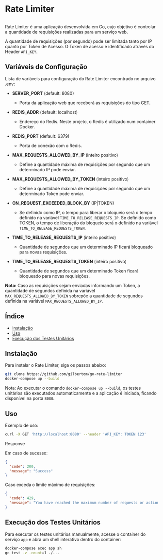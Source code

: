 # Rate Limiter

<p align="center">
  <img src="https://blog.golang.org/gopher/gopher.png" alt="">
</p>


Rate Limiter é uma aplicação desenvolvida em Go, cujo objetivo é controlar a quantidade de requisições realizadas para um serviço web.

A quantidade de requisições (por segundo) pode ser limitada tanto por IP quanto por Token de Acesso. O Token de acesso é identificado através do Header `API_KEY`.

## Variáveis de Configuração

Lista de variáveis para configuração do Rate Limiter encontrado no arquivo .env:

- **SERVER_PORT** (default: 8080)
  - Porta da aplicação web que receberá as requisições do tipo GET.
  
- **REDIS_ADDR** (default: localhost)
  - Endereço do Redis. Neste projeto, o Redis é utilizado num container Docker.
  
- **REDIS_PORT** (default: 6379)
  - Porta de conexão com o Redis.
  
- **MAX_REQUESTS_ALLOWED_BY_IP** (inteiro positivo)
  - Define a quantidade máxima de requisições por segundo que um determinado IP pode enviar.
  
- **MAX_REQUESTS_ALLOWED_BY_TOKEN** (inteiro positivo)
  - Define a quantidade máxima de requisições por segundo que um determinado Token pode enviar.
  
- **ON_REQUEST_EXCEEDED_BLOCK_BY** (IP|TOKEN)
  - Se definido como IP, o tempo para liberar o bloqueio será o tempo definido na variável `TIME_TO_RELEASE_REQUESTS_IP`. Se definido como TOKEN, o tempo de liberação do bloqueio será o definido na variável `TIME_TO_RELEASE_REQUESTS_TOKEN`.
  
- **TIME_TO_RELEASE_REQUESTS_IP** (inteiro positivo)
  - Quantidade de segundos que um determinado IP ficará bloqueado para novas requisições.
  
- **TIME_TO_RELEASE_REQUESTS_TOKEN** (inteiro positivo)
  - Quantidade de segundos que um determinado Token ficará bloqueado para novas requisições.
  
**Nota:** Caso as requisições sejam enviadas informando um Token, a quantidade de segundos definida na variável `MAX_REQUESTS_ALLOWED_BY_TOKEN` sobrepõe a quantidade de segundos definida na variável `MAX_REQUESTS_ALLOWED_BY_IP`.

## Índice

- [Instalação](#instalação)
- [Uso](#uso)
- [Execução dos Testes Unitários](#execução-dos-testes-unitários)

## Instalação

Para instalar o Rate Limiter, siga os passos abaixo:

```sh
git clone https://github.com/gilbertom/go-rate-limiter
docker-compose up --build
```

Nota: Ao executar o comando `docker-compose up --build`, os testes unitários são executados automaticamente e a aplicação é iniciada, ficando disponível na porta `8080`.


## Uso

Exemplo de uso:
```sh
curl -X GET 'http://localhost:8080' --header 'API_KEY: TOKEN 123'
```
Response

  Em caso de sucesso:
  ```json
  {
    "code": 200,
    "message": "Success"
  }
  ```

  Caso exceda o limite máximo de requisições:

  ```json
  {
    "code": 429,
    "message": "You have reached the maximum number of requests or actions allowed within a certain time frame"
  }
  ```

## Execução dos Testes Unitários
Para executar os testes unitários manualmente, acesse o container do serviço `app` e abra um shell interativo dentro do container:

```sh
docker-compose exec app sh
go test -v -count=1 ./...
```